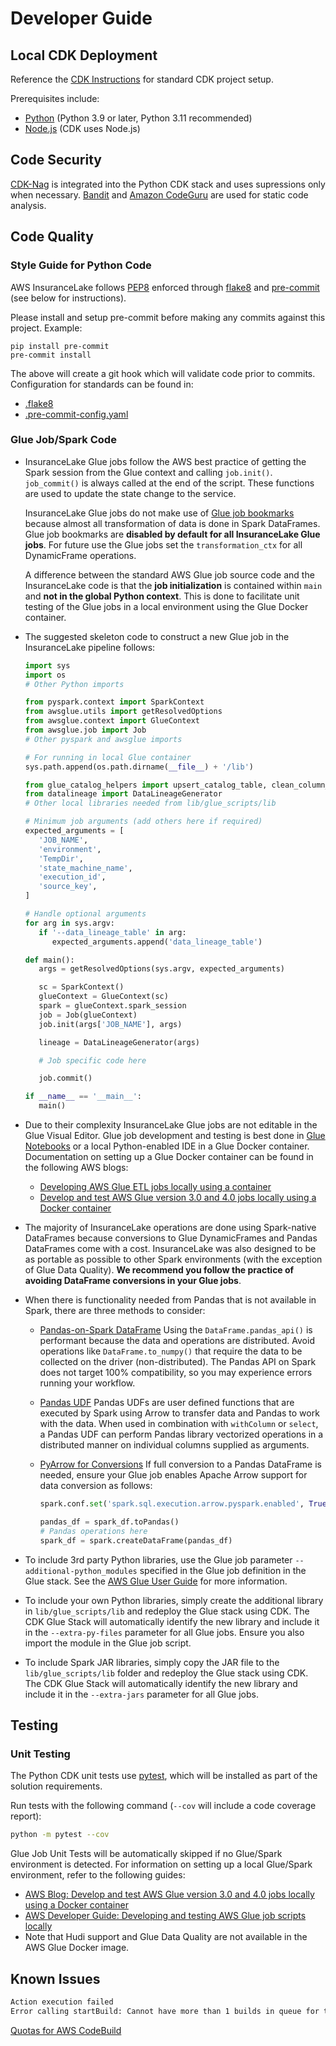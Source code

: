 # Developer Guide

## Local CDK Deployment

Reference the [CDK Instructions](./cdk_instructions.md) for standard CDK project setup.

Prerequisites include:
* [Python](https://www.python.org/downloads/) (Python 3.9 or later, Python 3.11 recommended)
* [Node.js](https://nodejs.org/en/download/package-manager/) (CDK uses Node.js)

## Code Security

[CDK-Nag](https://github.com/cdklabs/cdk-nag) is integrated into the Python CDK stack and uses supressions only when necessary.
[Bandit](https://pypi.org/project/bandit/) and [Amazon CodeGuru](https://docs.aws.amazon.com/codeguru/) are used for static code analysis.

## Code Quality

### Style Guide for Python Code

AWS InsuranceLake follows [PEP8](https://www.python.org/dev/peps/pep-0008/) enforced through [flake8](https://flake8.pycqa.org/en/latest/) and [pre-commit](https://pre-commit.com/) (see below for instructions).

Please install and setup pre-commit before making any commits against this project. Example:

```{bash}
pip install pre-commit
pre-commit install
```

The above will create a git hook which will validate code prior to commits. Configuration for standards can be found in:

* [.flake8](../.flake8)
* [.pre-commit-config.yaml](../.pre-commit-config.yaml)

### Glue Job/Spark Code

* InsuranceLake Glue jobs follow the AWS best practice of getting the Spark session from the Glue context and calling `job.init()`. `job_commit()` is always called at the end of the script. These functions are used to update the state change to the service.

   InsuranceLake Glue jobs do not make use of [Glue job bookmarks](https://docs.aws.amazon.com/glue/latest/dg/programming-etl-connect-bookmarks.html) because almost all transformation of data is done in Spark DataFrames. Glue job bookmarks are **disabled by default for all InsuranceLake Glue jobs**. For future use the Glue jobs set the `transformation_ctx` for all DynamicFrame operations.

   A difference between the standard AWS Glue job source code and the InsuranceLake code is that the **job initialization** is contained within `main` and **not in the global Python context**. This is done to facilitate unit testing of the Glue jobs in a local environment using the Glue Docker container.

* The suggested skeleton code to construct a new Glue job in the InsuranceLake pipeline follows:

   ```python
   import sys
   import os
   # Other Python imports

   from pyspark.context import SparkContext
   from awsglue.utils import getResolvedOptions
   from awsglue.context import GlueContext
   from awsglue.job import Job
   # Other pyspark and awsglue imports

   # For running in local Glue container
   sys.path.append(os.path.dirname(__file__) + '/lib')

   from glue_catalog_helpers import upsert_catalog_table, clean_column_names, generate_spec, put_s3_object
   from datalineage import DataLineageGenerator
   # Other local libraries needed from lib/glue_scripts/lib

   # Minimum job arguments (add others here if required)
   expected_arguments = [
      'JOB_NAME',
      'environment',
      'TempDir',
      'state_machine_name',
      'execution_id',
      'source_key',
   ]

   # Handle optional arguments
   for arg in sys.argv:
      if '--data_lineage_table' in arg:
         expected_arguments.append('data_lineage_table')

   def main():
      args = getResolvedOptions(sys.argv, expected_arguments)

      sc = SparkContext()
      glueContext = GlueContext(sc)
      spark = glueContext.spark_session
      job = Job(glueContext)
      job.init(args['JOB_NAME'], args)

      lineage = DataLineageGenerator(args)

      # Job specific code here

      job.commit()

   if __name__ == '__main__':
      main()
   ```

* Due to their complexity InsuranceLake Glue jobs are not editable in the Glue Visual Editor. Glue job development and testing is best done in [Glue Notebooks](https://docs.aws.amazon.com/glue/latest/dg/notebook-getting-started.html) or a local Python-enabled IDE in a Glue Docker container. Documentation on setting up a Glue Docker container can be found in the following AWS blogs:
   * [Developing AWS Glue ETL jobs locally using a container](https://aws.amazon.com/blogs/big-data/developing-aws-glue-etl-jobs-locally-using-a-container)
   * [Develop and test AWS Glue version 3.0 and 4.0 jobs locally using a Docker container](https://aws.amazon.com/blogs/big-data/develop-and-test-aws-glue-version-3-0-jobs-locally-using-a-docker-container)

* The majority of InsuranceLake operations are done using Spark-native DataFrames because conversions to Glue DynamicFrames and Pandas DataFrames come with a cost. InsuranceLake was also designed to be as portable as possible to other Spark environments (with the exception of Glue Data Quality). **We recommend you follow the practice of avoiding DataFrame conversions in your Glue jobs**.

* When there is functionality needed from Pandas that is not available in Spark, there are three methods to consider:
   - [Pandas-on-Spark DataFrame](https://spark.apache.org/docs/latest/api/python/user_guide/pandas_on_spark/pandas_pyspark.html#pyspark)
      Using the `DataFrame.pandas_api()` is performant because the data and operations are distributed. Avoid operations like `DataFrame.to_numpy()` that require the data to be collected on the driver (non-distributed). The Pandas API on Spark does not target 100% compatibility, so you may experience errors running your workflow.

   - [Pandas UDF](https://spark.apache.org/docs/3.1.1/api/python/reference/api/pyspark.sql.functions.pandas_udf.html)
      Pandas UDFs are user defined functions that are executed by Spark using Arrow to transfer data and Pandas to work with the data. When used in combination with `withColumn` or `select`, a Pandas UDF can perform Pandas library vectorized operations in a distributed manner on individual columns supplied as arguments.

   - [PyArrow for Conversions](https://spark.apache.org/docs/latest/api/python/user_guide/sql/arrow_pandas.html)
      If full conversion to a Pandas DataFrame is needed, ensure your Glue job enables Apache Arrow support for data conversion as follows:

      ```python
      spark.conf.set('spark.sql.execution.arrow.pyspark.enabled', True)

      pandas_df = spark_df.toPandas()
      # Pandas operations here
      spark_df = spark.createDataFrame(pandas_df)
      ```

* To include 3rd party Python libraries, use the Glue job parameter `--additional-python_modules` specified in the Glue job definition in the Glue stack. See the [AWS Glue User Guide](https://docs.aws.amazon.com/glue/latest/dg/aws-glue-programming-python-libraries.html#extra-py-files-support) for more information.

* To include your own Python libraries, simply create the additional library in `lib/glue_scripts/lib` and redeploy the Glue stack using CDK. The CDK Glue Stack will automatically identify the new library and include it in the `--extra-py-files` parameter for all Glue jobs. Ensure you also import the module in the Glue job script.

* To include Spark JAR libraries, simply copy the JAR file to the `lib/glue_scripts/lib` folder and redeploy the Glue stack using CDK. The CDK Glue Stack will automatically identify the new library and include it in the `--extra-jars` parameter for all Glue jobs.

## Testing

### Unit Testing

The Python CDK unit tests use [pytest](https://docs.pytest.org/), which will be installed as part of the solution requirements.

Run tests with the following command (`--cov` will include a code coverage report):
```bash
python -m pytest --cov
```

Glue Job Unit Tests will be automatically skipped if no Glue/Spark environment is detected. For information on setting up a local Glue/Spark environment, refer to the following guides:

* [AWS Blog: Develop and test AWS Glue version 3.0 and 4.0 jobs locally using a Docker container](https://aws.amazon.com/blogs/big-data/develop-and-test-aws-glue-version-3-0-jobs-locally-using-a-docker-container/)
* [AWS Developer Guide: Developing and testing AWS Glue job scripts locally](https://docs.aws.amazon.com/glue/latest/dg/aws-glue-programming-etl-libraries.html)
* Note that Hudi support and Glue Data Quality are not available in the AWS Glue Docker image.

## Known Issues

   ```bash
   Action execution failed
   Error calling startBuild: Cannot have more than 1 builds in queue for the account (Service: AWSCodeBuild; Status Code: 400; Error Code: AccountLimitExceededException; Request ID: e123456-d617-40d5-abcd-9b92307d238c; Proxy: null)
   ```

   [Quotas for AWS CodeBuild](https://docs.aws.amazon.com/codebuild/latest/userguide/limits.html)
